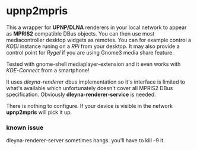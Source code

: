# upnp2mpris
This a wrapper for **UPNP/DLNA** renderers in your local network to appear as **MPRIS2** compatible DBus objects. You can then use most mediacontroller desktop widgets as remotes.
You can for example control a *KODI* instance runing on a *RPi* from your desktop. It may also provide a control point for *Rygel* if you are using Gnome3 media share feature. 

Tested with gnome-shell mediaplayer-extension and it even works with *KDE-Connect* from a smartphone!


It uses *dleyna-renderer* dbus implementation so it's interface is limited to what's available which unfortunately doesn't cover all MPRIS2 DBus specification. 
Obviously **dleyna-renderer-service** is needed.

There is nothing to configure. If your device is visible in the network **upnp2mpris** will pick it up.

### known issue
dleyna-renderer-server sometimes hangs. you'll have to kill -9 it.





